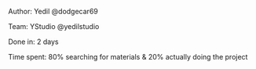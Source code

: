 Author: Yedil @dodgecar69

Team: YStudio @yedilstudio

Done in: 2 days

Time spent: 80% searching for materials & 20% actually doing the project
